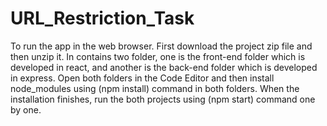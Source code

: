 # URL_Restriction_Task
To run the app in the web browser. First download the project zip file and then unzip it. In contains two folder, one is the front-end folder which is developed in react, and another is the back-end folder which is developed in express.
Open both folders in the Code Editor and then install node_modules using (npm install) command in both folders. When the installation finishes, run the both projects using (npm start) command one by one.
